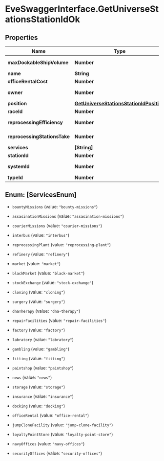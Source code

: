 # EveSwaggerInterface.GetUniverseStationsStationIdOk

## Properties
Name | Type | Description | Notes
------------ | ------------- | ------------- | -------------
**maxDockableShipVolume** | **Number** | max_dockable_ship_volume number | 
**name** | **String** | name string | 
**officeRentalCost** | **Number** | office_rental_cost number | 
**owner** | **Number** | ID of the corporation that controls this station | [optional] 
**position** | [**GetUniverseStationsStationIdPosition**](GetUniverseStationsStationIdPosition.md) |  | 
**raceId** | **Number** | race_id integer | [optional] 
**reprocessingEfficiency** | **Number** | reprocessing_efficiency number | 
**reprocessingStationsTake** | **Number** | reprocessing_stations_take number | 
**services** | **[String]** | services array | 
**stationId** | **Number** | station_id integer | 
**systemId** | **Number** | The solar system this station is in | 
**typeId** | **Number** | type_id integer | 


<a name="[ServicesEnum]"></a>
## Enum: [ServicesEnum]


* `bountyMissions` (value: `"bounty-missions"`)

* `assasinationMissions` (value: `"assasination-missions"`)

* `courierMissions` (value: `"courier-missions"`)

* `interbus` (value: `"interbus"`)

* `reprocessingPlant` (value: `"reprocessing-plant"`)

* `refinery` (value: `"refinery"`)

* `market` (value: `"market"`)

* `blackMarket` (value: `"black-market"`)

* `stockExchange` (value: `"stock-exchange"`)

* `cloning` (value: `"cloning"`)

* `surgery` (value: `"surgery"`)

* `dnaTherapy` (value: `"dna-therapy"`)

* `repairFacilities` (value: `"repair-facilities"`)

* `factory` (value: `"factory"`)

* `labratory` (value: `"labratory"`)

* `gambling` (value: `"gambling"`)

* `fitting` (value: `"fitting"`)

* `paintshop` (value: `"paintshop"`)

* `news` (value: `"news"`)

* `storage` (value: `"storage"`)

* `insurance` (value: `"insurance"`)

* `docking` (value: `"docking"`)

* `officeRental` (value: `"office-rental"`)

* `jumpCloneFacility` (value: `"jump-clone-facility"`)

* `loyaltyPointStore` (value: `"loyalty-point-store"`)

* `navyOffices` (value: `"navy-offices"`)

* `securityOffices` (value: `"security-offices"`)




